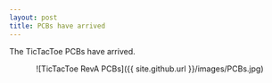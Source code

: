 ```yaml
---
layout: post
title: PCBs have arrived
---
```


The TicTacToe PCBs have arrived.
<center>
![TicTacToe RevA PCBs]({{ site.github.url }}/images/PCBs.jpg)
</center>

